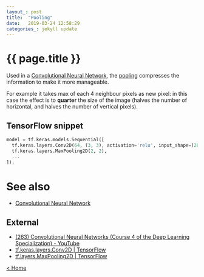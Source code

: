 ```yaml
---
layout_: post
title:  "Pooling"
date:   2019-03-24 12:58:29
categories_: jekyll update
---
```


# {{ page.title }}

Used in a [Convolutional Neural Network](convolution.html), the [pooling](pooling.html) compresses the information to make it more manageable. 

For example it takes max of each 4 neighbour pixels as new pixel: in this case the effect is to __quarter__ the size of the image
(halves the number of horizontal, and halves the number of vertical pixels).


## TensorFlow snippet

```py
model = tf.keras.models.Sequential([
  tf.keras.layers.Conv2D(64, (3, 3), activation='relu', input_shape=(28, 28, 1)), # see External below for API documentation
  tf.keras.layers.MaxPooling2D(2, 2),                                             # see External below for API documentation
  ...
]);
```


# See also

- [Convolutional Neural Network](convolution.html)

## External

- [(263) Convolutional Neural Networks (Course 4 of the Deep Learning Specialization) - YouTube](https://bit.ly/2UGa7uH)
- [tf.keras.layers.Conv2D | TensorFlow](https://www.tensorflow.org/versions/r1.8/api_docs/python/tf/keras/layers/Conv2D)
- [tf.layers.MaxPooling2D | TensorFlow](https://www.tensorflow.org/versions/r1.8/api_docs/python/tf/layers/MaxPooling2D)


[< Home](..)
